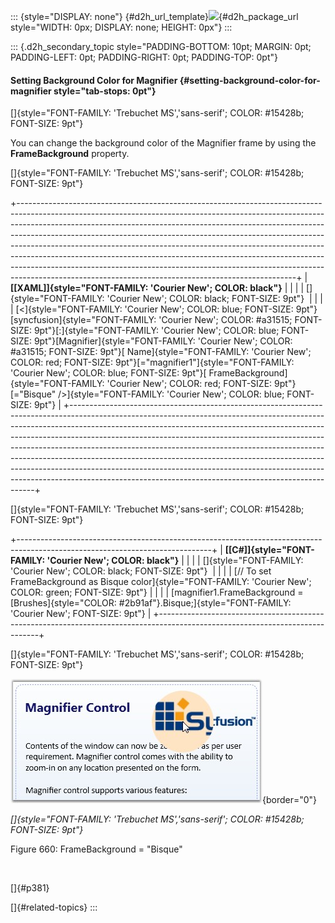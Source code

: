 ::: {style="DISPLAY: none"}
[](ms-xhelp:///?Id=d2h_url_template){#d2h_url_template}![](!package_url!){#d2h_package_url style="WIDTH: 0px; DISPLAY: none; HEIGHT: 0px"}
:::

::: {.d2h_secondary_topic style="PADDING-BOTTOM: 10pt; MARGIN: 0pt; PADDING-LEFT: 0pt; PADDING-RIGHT: 0pt; PADDING-TOP: 0pt"}
#### Setting Background Color for Magnifier {#setting-background-color-for-magnifier style="tab-stops: 0pt"}

[]{style="FONT-FAMILY: 'Trebuchet MS','sans-serif'; COLOR: #15428b; FONT-SIZE: 9pt"} 

You can change the background color of the Magnifier frame by using the **FrameBackground** property.

[]{style="FONT-FAMILY: 'Trebuchet MS','sans-serif'; COLOR: #15428b; FONT-SIZE: 9pt"} 

+---------------------------------------------------------------------------------------------------------------------------------------------------------------------------------------------------------------------------------------------------------------------------------------------------------------------------------------------------------------------------------------------------------------------------------------------------------------------------------------------------------------------------------------------------------------------------------------------------------------------------------------+
| **[\[XAML\]]{style="FONT-FAMILY: 'Courier New'; COLOR: black"}**                                                                                                                                                                                                                                                                                                                                                                                                                                                                                                                                                                      |
|                                                                                                                                                                                                                                                                                                                                                                                                                                                                                                                                                                                                                                       |
| []{style="FONT-FAMILY: 'Courier New'; COLOR: black; FONT-SIZE: 9pt"}                                                                                                                                                                                                                                                                                                                                                                                                                                                                                                                                                                  |
|                                                                                                                                                                                                                                                                                                                                                                                                                                                                                                                                                                                                                                       |
| [\<]{style="FONT-FAMILY: 'Courier New'; COLOR: blue; FONT-SIZE: 9pt"}[syncfusion]{style="FONT-FAMILY: 'Courier New'; COLOR: #a31515; FONT-SIZE: 9pt"}[:]{style="FONT-FAMILY: 'Courier New'; COLOR: blue; FONT-SIZE: 9pt"}[Magnifier]{style="FONT-FAMILY: 'Courier New'; COLOR: #a31515; FONT-SIZE: 9pt"}[ Name]{style="FONT-FAMILY: 'Courier New'; COLOR: red; FONT-SIZE: 9pt"}[=\"magnifier1\"]{style="FONT-FAMILY: 'Courier New'; COLOR: blue; FONT-SIZE: 9pt"}[ FrameBackground]{style="FONT-FAMILY: 'Courier New'; COLOR: red; FONT-SIZE: 9pt"}[=\"Bisque\" /\>]{style="FONT-FAMILY: 'Courier New'; COLOR: blue; FONT-SIZE: 9pt"} |
+---------------------------------------------------------------------------------------------------------------------------------------------------------------------------------------------------------------------------------------------------------------------------------------------------------------------------------------------------------------------------------------------------------------------------------------------------------------------------------------------------------------------------------------------------------------------------------------------------------------------------------------+

[]{style="FONT-FAMILY: 'Trebuchet MS','sans-serif'; COLOR: #15428b; FONT-SIZE: 9pt"} 

+------------------------------------------------------------------------------------------------------------------------------+
| **[\[C#\]]{style="FONT-FAMILY: 'Courier New'; COLOR: black"}**                                                               |
|                                                                                                                              |
| []{style="FONT-FAMILY: 'Courier New'; COLOR: black; FONT-SIZE: 9pt"}                                                         |
|                                                                                                                              |
| [// To set FrameBackground as Bisque color]{style="FONT-FAMILY: 'Courier New'; COLOR: green; FONT-SIZE: 9pt"}                |
|                                                                                                                              |
| [magnifier1.FrameBackground = [Brushes]{style="COLOR: #2b91af"}.Bisque;]{style="FONT-FAMILY: 'Courier New'; FONT-SIZE: 9pt"} |
+------------------------------------------------------------------------------------------------------------------------------+

[]{style="FONT-FAMILY: 'Trebuchet MS','sans-serif'; COLOR: #15428b; FONT-SIZE: 9pt"} 

![](ImagesExt/image30_590.jpg){border="0"}

*[]{style="FONT-FAMILY: 'Trebuchet MS','sans-serif'; COLOR: #15428b; FONT-SIZE: 9pt"}* 

Figure 660: FrameBackground = \"Bisque\"

 

[]{#p381} 

[]{#related-topics}
:::
